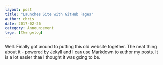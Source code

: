 ```yaml
---
layout: post
title: "Launches Site with GitHub Pages"
author: chris
date: 2017-02-26
category: Announcement
tags: [Changelog]
---
```


Well. Finally got around to putting this old website together. The neat thing about it - powered by [Jekyll](https://jekyllrb.com) and I can use Markdown to author my posts. It is a lot easier than I thought it was going to be.
